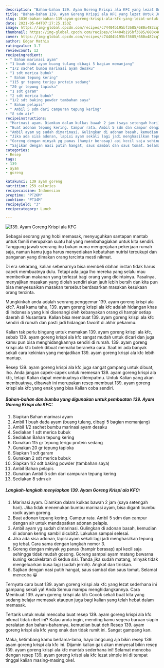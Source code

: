 ```yaml
---
description: "Bahan-bahan 139. Ayam Goreng Krispi ala KFC yang lezat Untuk Jualan"
title: "Bahan-bahan 139. Ayam Goreng Krispi ala KFC yang lezat Untuk Jualan"
slug: 1036-bahan-bahan-139-ayam-goreng-krispi-ala-kfc-yang-lezat-untuk-jualan
date: 2021-05-04T07:27:25.153Z
image: https://img-global.cpcdn.com/recipes/c74404b195bf3685/680x482cq70/139-ayam-goreng-krispi-ala-kfc-foto-resep-utama.jpg
thumbnail: https://img-global.cpcdn.com/recipes/c74404b195bf3685/680x482cq70/139-ayam-goreng-krispi-ala-kfc-foto-resep-utama.jpg
cover: https://img-global.cpcdn.com/recipes/c74404b195bf3685/680x482cq70/139-ayam-goreng-krispi-ala-kfc-foto-resep-utama.jpg
author: Edgar Mathis
ratingvalue: 3.7
reviewcount: 12
recipeingredient:
- " Bahan marinasi ayam"
- "1 buah dada ayam buang tulang dibagi 5 bagian memanjang"
- "1/2 sachet bumbu marinasi ayam desaku"
- "1 sdt merica bubuk"
- " Bahan tepung kering"
- "115 gr tepung terigu protein sedang"
- "20 gr tepung tapioka"
- "1 sdt garam"
- "2 sdt merica bubuk"
- "1/2 sdt baking powder tambahan saya"
- " Bahan pelapis"
- " Ambil 5 sdm dari campuran tepung kering"
- "8 sdm air"
recipeinstructions:
- "Marinasi ayam. Diamkan dalam kulkas bawah 2 jam (saya setengah hari). Jika tidak menemukan bumbu marinasi ayam, bisa diganti bumbu racik ayam goreng."
- "Buat adonan tepung kering. Campur rata. Ambil 5 sdm dan campur dengan air untuk mendapatkan adonan pelapis."
- "Ambil ayam yg sudah dimarinasi. Gulingkan di adonan basah, kemudian di adonan kering sambil dicubit2. Lakukan sampai selesai."
- "Jika ada sisa adonan, lapisi ayam sekali lagi jadi menghasilkan tepung yg tebal. Cara sama dengan langkah nomor 3."
- "Goreng dengan minyak yg panas (hampir berasap) api kecil saja sehingga tidak mudah gosong. Goreng sampai ayam matang bewarna kuning kecokelatan di kedua sisi. Tanda jika sudah matang, minyak tidak mengeluarkan busa lagi (sudah jernih). Angkat dan tiriskan."
- "Sajikan dengan nasi putih hangat, saus sambal dan saus tomat. Selamat mencoba 😀"
categories:
- Resep
tags:
- 139
- ayam
- goreng

katakunci: 139 ayam goreng 
nutrition: 259 calories
recipecuisine: Indonesian
preptime: "PT26M"
cooktime: "PT34M"
recipeyield: "3"
recipecategory: Lunch

---
```



![139. Ayam Goreng Krispi ala KFC](https://img-global.cpcdn.com/recipes/c74404b195bf3685/680x482cq70/139-ayam-goreng-krispi-ala-kfc-foto-resep-utama.jpg)

Sebagai seorang yang hobi memasak, menyuguhkan santapan mantab untuk famili merupakan suatu hal yang membahagiakan untuk kita sendiri. Tanggung jawab seorang ibu bukan cuma mengerjakan pekerjaan rumah saja, namun kamu juga harus menyediakan kebutuhan nutrisi tercukupi dan panganan yang dimakan orang tercinta mesti nikmat.

Di era  sekarang, kalian sebenarnya bisa membeli olahan instan tidak harus capek membuatnya dulu. Tetapi ada juga lho mereka yang selalu mau memberikan makanan yang terlezat bagi orang yang dicintainya. Pasalnya, menyajikan masakan yang diolah sendiri akan jauh lebih bersih dan kita pun bisa menyesuaikan masakan tersebut berdasarkan masakan kesukaan orang tercinta. 



Mungkinkah anda adalah seorang penggemar 139. ayam goreng krispi ala kfc?. Asal kamu tahu, 139. ayam goreng krispi ala kfc adalah hidangan khas di Indonesia yang kini disenangi oleh kebanyakan orang di hampir setiap daerah di Nusantara. Kalian bisa membuat 139. ayam goreng krispi ala kfc sendiri di rumah dan pasti jadi hidangan favorit di akhir pekanmu.

Kalian tak perlu bingung untuk memakan 139. ayam goreng krispi ala kfc, sebab 139. ayam goreng krispi ala kfc sangat mudah untuk dicari dan juga kamu pun bisa menghidangkannya sendiri di rumah. 139. ayam goreng krispi ala kfc boleh dibuat memalui beraneka cara. Saat ini ada banyak sekali cara kekinian yang menjadikan 139. ayam goreng krispi ala kfc lebih mantap.

Resep 139. ayam goreng krispi ala kfc juga sangat gampang untuk dibuat, lho. Anda jangan capek-capek untuk memesan 139. ayam goreng krispi ala kfc, tetapi Kalian dapat membuatnya ditempatmu. Untuk Kalian yang akan membuatnya, dibawah ini merupakan resep membuat 139. ayam goreng krispi ala kfc yang enak yang bisa Kalian coba sendiri.

<!--inarticleads1-->

##### Bahan-bahan dan bumbu yang digunakan untuk pembuatan 139. Ayam Goreng Krispi ala KFC:

1. Siapkan  Bahan marinasi ayam
1. Ambil 1 buah dada ayam (buang tulang, dibagi 5 bagian memanjang)
1. Ambil 1/2 sachet bumbu marinasi ayam desaku
1. Sediakan 1 sdt merica bubuk
1. Sediakan  Bahan tepung kering
1. Gunakan 115 gr tepung terigu protein sedang
1. Gunakan 20 gr tepung tapioka
1. Siapkan 1 sdt garam
1. Gunakan 2 sdt merica bubuk
1. Siapkan 1/2 sdt baking powder (tambahan saya)
1. Ambil  Bahan pelapis
1. Gunakan  Ambil 5 sdm dari campuran tepung kering
1. Sediakan 8 sdm air




<!--inarticleads2-->

##### Langkah-langkah menyiapkan 139. Ayam Goreng Krispi ala KFC:

1. Marinasi ayam. Diamkan dalam kulkas bawah 2 jam (saya setengah hari). Jika tidak menemukan bumbu marinasi ayam, bisa diganti bumbu racik ayam goreng.
1. Buat adonan tepung kering. Campur rata. Ambil 5 sdm dan campur dengan air untuk mendapatkan adonan pelapis.
1. Ambil ayam yg sudah dimarinasi. Gulingkan di adonan basah, kemudian di adonan kering sambil dicubit2. Lakukan sampai selesai.
1. Jika ada sisa adonan, lapisi ayam sekali lagi jadi menghasilkan tepung yg tebal. Cara sama dengan langkah nomor 3.
1. Goreng dengan minyak yg panas (hampir berasap) api kecil saja sehingga tidak mudah gosong. Goreng sampai ayam matang bewarna kuning kecokelatan di kedua sisi. Tanda jika sudah matang, minyak tidak mengeluarkan busa lagi (sudah jernih). Angkat dan tiriskan.
1. Sajikan dengan nasi putih hangat, saus sambal dan saus tomat. Selamat mencoba 😀




Ternyata cara buat 139. ayam goreng krispi ala kfc yang lezat sederhana ini gampang sekali ya! Anda Semua mampu menghidangkannya. Cara Membuat 139. ayam goreng krispi ala kfc Cocok sekali buat kita yang sedang belajar memasak ataupun juga bagi kalian yang telah hebat dalam memasak.

Tertarik untuk mulai mencoba buat resep 139. ayam goreng krispi ala kfc nikmat tidak ribet ini? Kalau anda ingin, mending kamu segera buruan siapin peralatan dan bahan-bahannya, kemudian buat deh Resep 139. ayam goreng krispi ala kfc yang enak dan tidak rumit ini. Sangat gampang kan. 

Maka, ketimbang kamu berlama-lama, hayo langsung aja bikin resep 139. ayam goreng krispi ala kfc ini. Dijamin kalian gak akan menyesal bikin resep 139. ayam goreng krispi ala kfc mantab sederhana ini! Selamat mencoba dengan resep 139. ayam goreng krispi ala kfc lezat simple ini di tempat tinggal kalian masing-masing,oke!.


